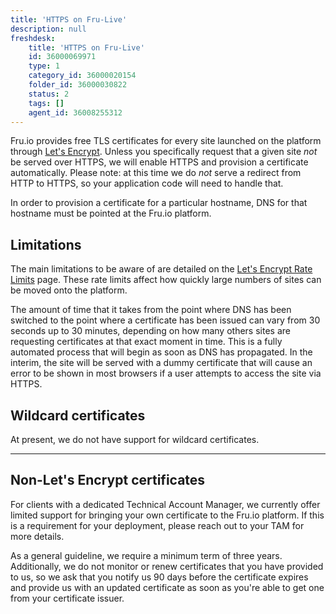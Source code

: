 ```yaml
---
title: 'HTTPS on Fru-Live'
description: null
freshdesk:
    title: 'HTTPS on Fru-Live'
    id: 36000069971
    type: 1
    category_id: 36000020154
    folder_id: 36000030822
    status: 2
    tags: []
    agent_id: 36008255312
---
```


Fru.io provides free TLS certificates for every site launched on the platform through [Let's Encrypt](<https://letsencrypt.org>). Unless you specifically request that a given site *not* be served over HTTPS, we will enable HTTPS and provision a certificate automatically. Please note: at this time we do *not* serve a redirect from HTTP to HTTPS, so your application code will need to handle that.

In order to provision a certificate for a particular hostname, DNS for that hostname must be pointed at the Fru.io platform.

## Limitations

The main limitations to be aware of are detailed on the [Let's Encrypt Rate Limits](<https://letsencrypt.org/docs/rate-limits/>) page. These rate limits affect how quickly large numbers of sites can be moved onto the platform.

The amount of time that it takes from the point where DNS has been switched to the point where a certificate has been issued can vary from 30 seconds up to 30 minutes, depending on how many others sites are requesting certificates at that exact moment in time. This is a fully automated process that will begin as soon as DNS has propagated. In the interim, the site will be served with a dummy certificate that will cause an error to be shown in most browsers if a user attempts to access the site via HTTPS.

## Wildcard certificates

At present, we do not have support for wildcard certificates.

---

## Non-Let's Encrypt certificates

For clients with a dedicated Technical Account Manager, we currently offer limited support for bringing your own certificate to the Fru.io platform. If this is a requirement for your deployment, please reach out to your TAM for more details.

As a general guideline, we require a minimum term of three years. Additionally, we do not monitor or renew certificates that you have provided to us, so we ask that you notify us 90 days before the certificate expires and provide us with an updated certificate as soon as you're able to get one from your certificate issuer.

